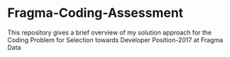 # Fragma-Coding-Assessment
This repository gives a brief overview of my solution approach for the Coding Problem for Selection towards Developer Position-2017 at Fragma Data

